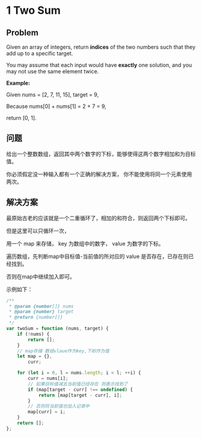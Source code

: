 # 1 Two Sum

## Problem

Given an array of integers, return **indices** of the two numbers such that they add up to a specific target.

You may assume that each input would have **exactly** one solution, and you may not use the same element twice.

**Example:**

Given nums = [2, 7, 11, 15], target = 9,

Because nums[0] + nums[1] = 2 + 7 = 9,

return [0, 1].

## 问题

给出一个整数数组，返回其中两个数字的下标，能够使得这两个数字相加和为目标值。

你必须假定没一种输入都有一个正确的解决方案， 你不能使用将同一个元素使用两次。

## 解决方案

最原始古老的应该就是一个二重循环了，相加的和符合，则返回两个下标即可。

但是这里可以只循环一次，

用一个 map 来存储， key 为数组中的数字， value 为数字的下标。

遍历数组，先判断map中目标值-当前值的所对应的 value 是否存在，已存在则已经找到。 

否则在map中继续加入即可。

示例如下：

```js
/**
 * @param {number[]} nums
 * @param {number} target
 * @return {number[]}
 */
var twoSum = function (nums, target) {
    if (!nums) {
        return [];
    }
    // map存储 数组vlaue作为key,下标作为值
    let map = {},
        curr;

    for (let i = 0, l = nums.length; i < l; ++i) {
        curr = nums[i];
        // 如果目标值减去当前值已经存在 则表示找到了
        if (map[target - curr] !== undefined) {
            return [map[target - curr], i];
        }
        // 否则将当前值也加入记录中
        map[curr] = i;
    }
    return [];
};
```